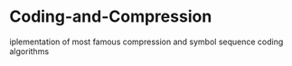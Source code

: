 # Coding-and-Compression
iplementation of most famous compression and symbol sequence coding algorithms
